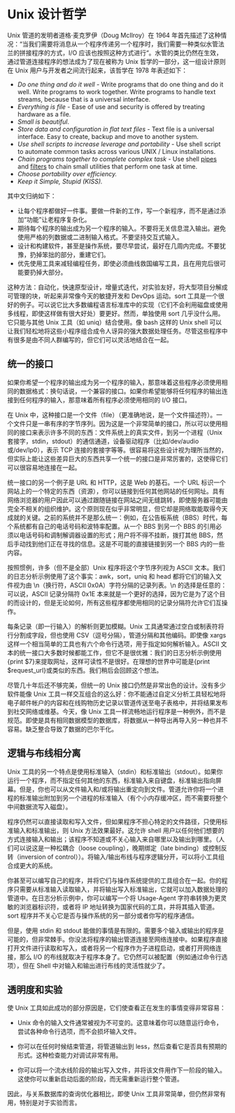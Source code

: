# Unix 设计哲学

Unix 管道的发明者道格·麦克罗伊（Doug McIlroy）在 1964 年首先描述了这种情况：“当我们需要将消息从一个程序传递另一个程序时，我们需要一种类似水管法兰的拼接程序的方式，I/O 应该也按照这种方式进行“。水管的类比仍然在生效，通过管道连接程序的想法成为了现在被称为 Unix 哲学的一部分，这一组设计原则在 Unix 用户与开发者之间流行起来，该哲学在 1978 年表述如下：

- _Do one thing and do it well_ - Write programs that do one thing and do it well. Write programs to work together. Write programs to handle text streams, because that is a universal interface.
- _Everything is file_ - Ease of use and security is offered by treating hardware as a file.
- _Small is beautiful_.
- _Store data and configuration in flat text files_ - Text file is a universal interface. Easy to create, backup and move to another system.
- _Use shell scripts to increase leverage and portability_ - Use shell script to automate common tasks across various UNIX / Linux installations.
- _Chain programs together to complete complex task_ - Use shell [pipes](https://bash.cyberciti.biz/guide/Pipes) and [filters](https://bash.cyberciti.biz/guide/Filters) to chain small utilities that perform one task at time.
- _Choose portability over efficiency._
- _Keep it Simple, Stupid (KISS)._

其中文归纳如下：

- 让每个程序都做好一件事。要做一件新的工作，写一个新程序，而不是通过添加“功能”让老程序复杂化。
- 期待每个程序的输出成为另一个程序的输入。不要将无关信息混入输出。避免使用严格的列数据或二进制输入格式。不要坚持交互式输入。
- 设计和构建软件，甚至是操作系统，要尽早尝试，最好在几周内完成。不要犹豫，扔掉笨拙的部分，重建它们。
- 优先使用工具来减轻编程任务，即使必须曲线救国编写工具，且在用完后很可能要扔掉大部分。

这种方法：自动化，快速原型设计，增量式迭代，对实验友好，将大型项目分解成可管理的块，听起来非常像今天的敏捷开发和 DevOps 运动。sort 工具是一个很好的例子。可以说它比大多数编程语言标准库中的实现（它们不会利用磁盘或使用多线程，即使这样做有很大好处）要更好。然而，单独使用 sort 几乎没什么用。它只能与其他 Unix 工具（如 uniq）结合使用。像 bash 这样的 Unix shell 可以让我们轻松地将这些小程序组合成令人讶异的强大数据处理任务。尽管这些程序中有很多是由不同人群编写的，但它们可以灵活地结合在一起。

## 统一的接口

如果你希望一个程序的输出成为另一个程序的输入，那意味着这些程序必须使用相同的数据格式：换句话说，一个兼容的接口。如果你希望能够将任何程序的输出连接到任何程序的输入，那意味着所有程序必须使用相同的 I/O 接口。

在 Unix 中，这种接口是一个文件（file）（更准确地说，是一个文件描述符）。一个文件只是一串有序的字节序列。因为这是一个非常简单的接口，所以可以使用相同的接口来表示许多不同的东西：文件系统上的真实文件，到另一个进程（Unix 套接字，stdin，stdout）的通信通道，设备驱动程序（比如/dev/audio 或/dev/lp0），表示 TCP 连接的套接字等等。很容易将这些设计视为理所当然的，但实际上能让这些差异巨大的东西共享一个统一的接口是非常厉害的，这使得它们可以很容易地连接在一起。

统一接口的另一个例子是 URL 和 HTTP，这是 Web 的基石。一个 URL 标识一个网站上的一个特定的东西（资源），你可以链接到任何其他网站的任何网址。具有网络浏览器的用户因此可以通过跟随链接在网站之间无缝跳转，即使服务器可能由完全不相关的组织维护。这个原则现在似乎非常明显，但它却是网络取能取得今天成就的关键。之前的系统并不是那么统一：例如，在公告板系统（BBS）时代，每个系统都有自己的电话号码和波特率配置。从一个 BBS 到另一个 BBS 的引用必须以电话号码和调制解调器设置的形式；用户将不得不挂断，拨打其他 BBS，然后手动找到他们正在寻找的信息。这是不可能的直接链接到另一个 BBS 内的一些内容。

按照惯例，许多（但不是全部）Unix 程序将这个字节序列视为 ASCII 文本。我们的日志分析示例使用了这个事实：awk，sort，uniq 和 head 都将它们的输入文件视为由 \n（换行符，ASCII 0x0A）字符分隔的记录列表。\n 的选择是任意的：可以说，ASCII 记录分隔符 0x1E 本来就是一个更好的选择，因为它是为了这个目的而设计的，但是无论如何，所有这些程序都使用相同的记录分隔符允许它们互操作。

每条记录（即一行输入）的解析则更加模糊。Unix 工具通常通过空白或制表符将行分割成字段，但也使用 CSV（逗号分隔），管道分隔和其他编码。即使像 xargs 这样一个相当简单的工具也有六个命令行选项，用于指定如何解析输入。ASCII 文本的统一接口大多数时候都能工作，但它不是很优雅：我们的日志分析示例使用{print $7}来提取网址，这样可读性不是很好。在理想的世界中可能是{print $request_url}或类似的东西。我们稍后会回顾这个想法。

尽管几十年后还不够完美，但统一的 Unix 接口仍然是非常出色的设计。没有多少软件能像 Unix 工具一样交互组合的这么好：你不能通过自定义分析工具轻松地将电子邮件帐户的内容和在线购物历史记录以管道传送至电子表格中，并将结果发布到社交网络或维基。今天，像 Unix 工具一样流畅地运行程序是一种例外，而不是规范。即使是具有相同数据模型的数据库，将数据从一种导出再导入另一种也并不容易。缺乏整合导致了数据的巴尔干化。

## 逻辑与布线相分离

Unix 工具的另一个特点是使用标准输入（stdin）和标准输出（stdout）。如果你运行一个程序，而不指定任何其他的东西，标准输入来自键盘，标准输出指向屏幕。但是，你也可以从文件输入和/或将输出重定向到文件。管道允许你将一个进程的标准输出附加到另一个进程的标准输入（有个小内存缓冲区，而不需要将整个中间数据流写入磁盘）。

程序仍然可以直接读取和写入文件，但如果程序不担心特定的文件路径，只使用标准输入和标准输出，则 Unix 方法效果最好。这允许 shell 用户以任何他们想要的方式连接输入和输出；该程序不知道或不关心输入来自哪里以及输出到哪里。（人们可以说这是一种松耦合（loose coupling），晚期绑定（late binding）或控制反转（inversion of control））。将输入/输出布线与程序逻辑分开，可以将小工具组合成更大的系统。

你甚至可以编写自己的程序，并将它们与操作系统提供的工具组合在一起。你的程序只需要从标准输入读取输入，并将输出写入标准输出，它就可以加入数据处理的管道中。在日志分析示例中，你可以编写一个将 Usage-Agent 字符串转换为更灵敏的浏览器标识符，或者将 IP 地址转换为国家代码的工具，并将其插入管道。sort 程序并不关心它是否与操作系统的另一部分或者你写的程序通信。

但是，使用 stdin 和 stdout 能做的事情是有限的。需要多个输入或输出的程序是可能的，但非常棘手。你没法将程序的输出管道连接至网络连接中。如果程序直接打开文件进行读取和写入，或者将另一个程序作为子进程启动，或者打开网络连接，那么 I/O 的布线就取决于程序本身了。它仍然可以被配置（例如通过命令行选项），但在 Shell 中对输入和输出进行布线的灵活性就少了。

## 透明度和实验

使 Unix 工具如此成功的部分原因是，它们使查看正在发生的事情变得非常容易：

- Unix 命令的输入文件通常被视为不可变的。这意味着你可以随意运行命令，尝试各种命令行选项，而不会损坏输入文件。

- 你可以在任何时候结束管道，将管道输出到 less，然后查看它是否具有预期的形式。这种检查能力对调试非常有用。

- 你可以将一个流水线阶段的输出写入文件，并将该文件用作下一阶段的输入。这使你可以重新启动后面的阶段，而无需重新运行整个管道。

因此，与关系数据库的查询优化器相比，即使 Unix 工具非常简单，但仍然非常有用，特别是对于实验而言。
